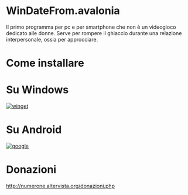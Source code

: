 # WinDateFrom.avalonia
Il primo programma per pc e per smartphone che non è un videogioco dedicato alle donne.
Serve per rompere il ghiaccio durante una relazione interpersonale, ossia per approcciare.

# Come installare

# Su Windows

[![winget](https://user-images.githubusercontent.com/49786146/159123313-3bdafdd3-5130-4b0d-9003-40618390943a.png)](https://marticliment.com/wingetui/share?pid=GiulioSorrentino.WinDateFrom&pname=WinDateFrom&psource=Winget:%20winget)


# Su Android

[![google](https://play.google.com/intl/it_it/badges/static/images/badges/en_badge_web_generic.png)](https://play.google.com/store/apps/details?id=org.numerone.altervista.windatefrom)

# Donazioni

http://numerone.altervista.org/donazioni.php
